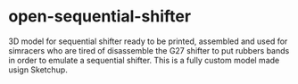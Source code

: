 # open-sequential-shifter
3D model for sequential shifter ready to be printed, assembled and used for simracers who are tired of disassemble the G27 shifter to put rubbers bands in order to emulate a sequential shifter. This is a fully custom model made usign Sketchup.
